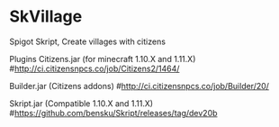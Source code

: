 # SkVillage
Spigot Skript, Create villages with citizens

Plugins
Citizens.jar (for minecraft 1.10.X and 1.11.X) #http://ci.citizensnpcs.co/job/Citizens2/1464/

Builder.jar (Citizens addons)                  #http://ci.citizensnpcs.co/job/Builder/20/

Skript.jar (Compatible 1.10.X and 1.11.X)      #https://github.com/bensku/Skript/releases/tag/dev20b
